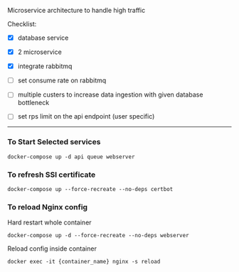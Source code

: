 Microservice architecture to handle high traffic

Checklist:

- [x] database service 
- [x] 2 microservice
- [x] integrate rabbitmq 
- [ ] set consume rate on rabbitmq
- [ ] multiple custers to increase data ingestion with given database bottleneck
- [ ] set rps limit on the api endpoint (user specific)



---



### To Start Selected services
```
docker-compose up -d api queue webserver
```

### To refresh SSl certificate
```
docker-compose up --force-recreate --no-deps certbot
```

### To reload Nginx config
Hard restart whole container
```
docker-compose up -d --force-recreate --no-deps webserver
```

Reload config inside container
```
docker exec -it {container_name} nginx -s reload
```